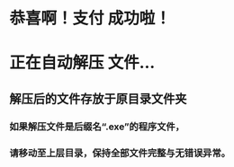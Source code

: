   # **恭喜啊！支付 成功啦！** 
  
  # 正在自动解压 文件... 
   
   ## 解压后的文件存放于原目录文件夹
   
  ### 如果解压文件是后缀名“.exe”的程序文件， 
  ### 请移动至上层目录，保持全部文件完整与无错误异常。 
